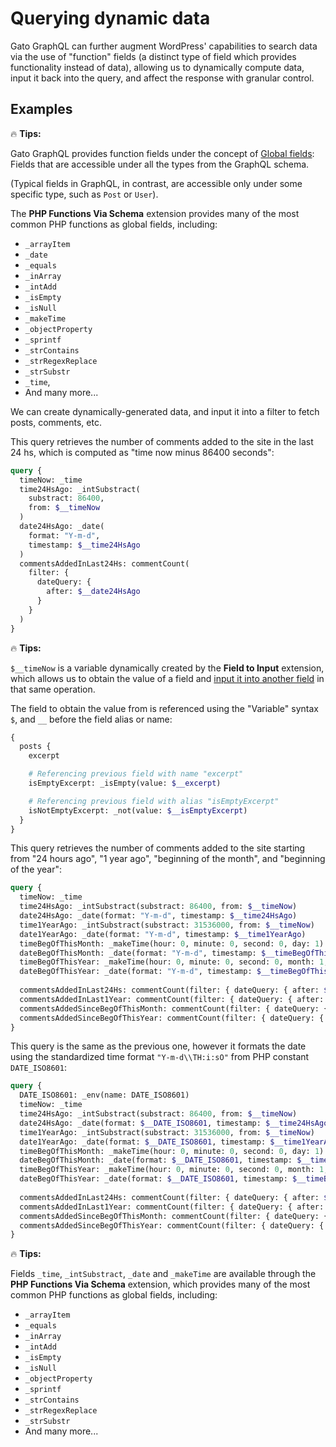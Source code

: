 # Querying dynamic data

Gato GraphQL can further augment WordPress' capabilities to search data via the use of "function" fields (a distinct type of field which provides functionality instead of data), allowing us to dynamically compute data, input it back into the query, and affect the response with granular control.

## Examples

<div class="doc-highlight" markdown=1>

🔥 **Tips:**

Gato GraphQL provides function fields under the concept of [Global fields](https://gatographql.com/guides/special-features/global-fields/): Fields that are accessible under all the types from the GraphQL schema.

(Typical fields in GraphQL, in contrast, are accessible only under some specific type, such as `Post` or `User`).

The **PHP Functions Via Schema** extension provides many of the most common PHP functions as global fields, including:

- `_arrayItem`
- `_date`
- `_equals`
- `_inArray`
- `_intAdd`
- `_isEmpty`
- `_isNull`
- `_makeTime`
- `_objectProperty`
- `_sprintf`
- `_strContains`
- `_strRegexReplace`
- `_strSubstr`
- `_time`,
- And many more...

</div>

We can create dynamically-generated data, and input it into a filter to fetch posts, comments, etc.

This query retrieves the number of comments added to the site in the last 24 hs, which is computed as "time now minus 86400 seconds":

```graphql
query {
  timeNow: _time  
  time24HsAgo: _intSubstract(
    substract: 86400,
    from: $__timeNow
  )
  date24HsAgo: _date(
    format: "Y-m-d",
    timestamp: $__time24HsAgo
  )  
  commentsAddedInLast24Hs: commentCount(
    filter: {
      dateQuery: {
        after: $__date24HsAgo
      }
    }
  ) 
}
```

<div class="doc-highlight" markdown=1>

🔥 **Tips:**

`$__timeNow` is a variable dynamically created by the **Field to Input** extension, which allows us to obtain the value of a field and [input it into another field](https://gatographql.com/guides/schema/using-field-to-input/) in that same operation.

The field to obtain the value from is referenced using the "Variable" syntax `$`, and `__` before the field alias or name:

```graphql
{
  posts {
    excerpt

    # Referencing previous field with name "excerpt"
    isEmptyExcerpt: _isEmpty(value: $__excerpt)

    # Referencing previous field with alias "isEmptyExcerpt"
    isNotEmptyExcerpt: _not(value: $__isEmptyExcerpt)
  }
}
```

</div>

This query retrieves the number of comments added to the site starting from "24 hours ago", "1 year ago", "beginning of the month", and "beginning of the year":

```graphql
query {
  timeNow: _time  
  time24HsAgo: _intSubstract(substract: 86400, from: $__timeNow)
  date24HsAgo: _date(format: "Y-m-d", timestamp: $__time24HsAgo)  
  time1YearAgo: _intSubstract(substract: 31536000, from: $__timeNow)
  date1YearAgo: _date(format: "Y-m-d", timestamp: $__time1YearAgo)
  timeBegOfThisMonth: _makeTime(hour: 0, minute: 0, second: 0, day: 1)
  dateBegOfThisMonth: _date(format: "Y-m-d", timestamp: $__timeBegOfThisMonth)
  timeBegOfThisYear: _makeTime(hour: 0, minute: 0, second: 0, month: 1, day: 1)
  dateBegOfThisYear: _date(format: "Y-m-d", timestamp: $__timeBegOfThisYear)
  
  commentsAddedInLast24Hs: commentCount(filter: { dateQuery: { after: $__date24HsAgo } } )  
  commentsAddedInLast1Year: commentCount(filter: { dateQuery: { after: $__date1YearAgo } } )  
  commentsAddedSinceBegOfThisMonth: commentCount(filter: { dateQuery: { after: $__dateBegOfThisMonth } } )  
  commentsAddedSinceBegOfThisYear: commentCount(filter: { dateQuery: { after: $__dateBegOfThisYear } } )
}
```

This query is the same as the previous one, however it formats the date using the standardized time format `"Y-m-d\\TH:i:sO"` from PHP constant `DATE_ISO8601`:

```graphql
query {
  DATE_ISO8601: _env(name: DATE_ISO8601)
  timeNow: _time  
  time24HsAgo: _intSubstract(substract: 86400, from: $__timeNow)
  date24HsAgo: _date(format: $__DATE_ISO8601, timestamp: $__time24HsAgo)  
  time1YearAgo: _intSubstract(substract: 31536000, from: $__timeNow)
  date1YearAgo: _date(format: $__DATE_ISO8601, timestamp: $__time1YearAgo)
  timeBegOfThisMonth: _makeTime(hour: 0, minute: 0, second: 0, day: 1)
  dateBegOfThisMonth: _date(format: $__DATE_ISO8601, timestamp: $__timeBegOfThisMonth)
  timeBegOfThisYear: _makeTime(hour: 0, minute: 0, second: 0, month: 1, day: 1)
  dateBegOfThisYear: _date(format: $__DATE_ISO8601, timestamp: $__timeBegOfThisYear)
  
  commentsAddedInLast24Hs: commentCount(filter: { dateQuery: { after: $__date24HsAgo } } )  
  commentsAddedInLast1Year: commentCount(filter: { dateQuery: { after: $__date1YearAgo } } )  
  commentsAddedSinceBegOfThisMonth: commentCount(filter: { dateQuery: { after: $__dateBegOfThisMonth } } )  
  commentsAddedSinceBegOfThisYear: commentCount(filter: { dateQuery: { after: $__dateBegOfThisYear } } )
}
```

<div class="doc-highlight" markdown=1>

🔥 **Tips:**

Fields `_time`, `_intSubstract`, `_date` and `_makeTime` are available through the **PHP Functions Via Schema** extension, which provides many of the most common PHP functions as global fields, including:

- `_arrayItem`
- `_equals`
- `_inArray`
- `_intAdd`
- `_isEmpty`
- `_isNull`
- `_objectProperty`
- `_sprintf`
- `_strContains`
- `_strRegexReplace`
- `_strSubstr`
- And many more...

</div>
